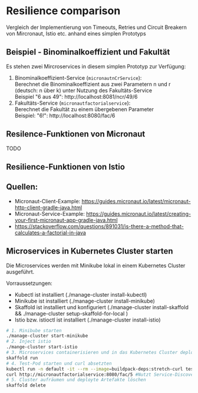 # Resilience comparison

Vergleich der Implementierung von Timeouts, Retries und Circuit Breakern von Mircronaut, Istio etc. anhand eines simplen Prototyps

## Beispiel - Binominalkoeffizient und Fakultät

Es stehen zwei Mircroservices in diesem simplen Prototyp zur Verfügung:

1. Binominalkoeffizient-Service (`micronautnCrService`):   
Berechnet die Binominalkoeffizient aus zwei Parametern n und r (deutsch: n über k) unter Nutzung des Fakultäts-Service  
Beispiel "6 aus 49": http://localhost:8081/ncr/49/6
2. Fakultäts-Service (`micronautfactorialservice`):   
Berechnet die Fakultät zu einem übergebenen Parameter  
Beispiel: "6!": http://localhost:8080/fac/6


## Resilence-Funktionen von Micronaut
TODO


## Resilience-Funktionen von Istio

## Quellen:
- Micronaut-Client-Example: https://guides.micronaut.io/latest/micronaut-http-client-gradle-java.html
- Micronaut-Service-Example: https://guides.micronaut.io/latest/creating-your-first-micronaut-app-gradle-java.html
- https://stackoverflow.com/questions/891031/is-there-a-method-that-calculates-a-factorial-in-java

## Microservices in Kubernetes Cluster starten

Die Microservices werden mit Minikube lokal in einem Kubernetes Cluster ausgeführt. 

Vorraussetzungen: 
- Kubectl ist installiert (./manage-cluster install-kubectl)
- Minikube ist installiert (./manage-cluster install-minikube)
- Skaffold ist installiert und konfiguriert  (./manage-cluster install-skaffold && ./manage-cluster setup-skaffold-for-local )
- Istio bzw. istioctl ist installiert (./manage-cluster install-istio)

```bash
# 1. Minibube starten
./manage-cluster start-minikube
# 2. Inject istio
./mange-cluster start-istio
# 3. Microservices containerisieren und in das Kubernetes Cluster deployen
skaffold run
# 4. Test-Pod starten und curl absetzten
kubectl run -n default -it --rm --image=buildpack-deps:stretch-curl tester /bin/bash
curl http://micronautfactorialservice:8080/fac/5 #Nutzt Service-Discovery von Kubernetes
# 5. Cluster aufräumen und deployte Artefakte löschen
skaffold delete
```

